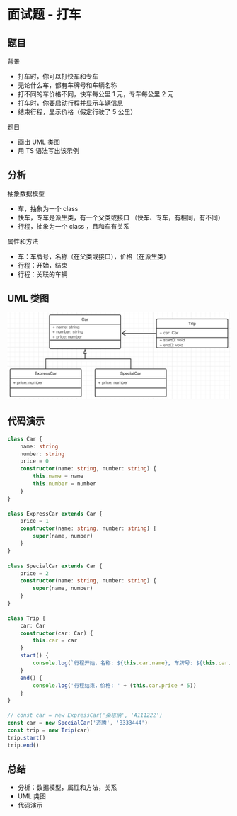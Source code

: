 # 面试题 - 打车

## 题目

背景
- 打车时，你可以打快车和专车
- 无论什么车，都有车牌号和车辆名称
- 打不同的车价格不同，快车每公里 1 元，专车每公里 2 元
- 打车时，你要启动行程并显示车辆信息
- 结束行程，显示价格（假定行驶了 5 公里）

题目
- 画出 UML 类图
- 用 TS 语法写出该示例

## 分析

抽象数据模型
- 车，抽象为一个 class
- 快车，专车是派生类，有一个父类或接口 （快车、专车，有相同，有不同）
- 行程，抽象为一个 class ，且和车有关系

属性和方法
- 车：车牌号，名称（在父类或接口），价格（在派生类）
- 行程：开始，结束
- 行程：关联的车辆

## UML 类图

![](./img/面试题-打车.png)

## 代码演示

```ts
class Car {
    name: string
    number: string
    price = 0
    constructor(name: string, number: string) {
        this.name = name
        this.number = number
    }
}

class ExpressCar extends Car {
    price = 1
    constructor(name: string, number: string) {
        super(name, number)
    }
}

class SpecialCar extends Car {
    price = 2
    constructor(name: string, number: string) {
        super(name, number)
    }
}

class Trip {
    car: Car
    constructor(car: Car) {
        this.car = car
    }
    start() {
        console.log(`行程开始，名称: ${this.car.name}, 车牌号: ${this.car.number}`)
    }
    end() {
        console.log('行程结束，价格: ' + (this.car.price * 5))
    }
}

// const car = new ExpressCar('桑塔纳', 'A111222')
const car = new SpecialCar('迈腾', 'B333444')
const trip = new Trip(car)
trip.start()
trip.end()
```

## 总结

- 分析：数据模型，属性和方法，关系
- UML 类图
- 代码演示
